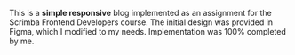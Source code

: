 This is a **simple responsive** blog implemented as an assignment for the Scrimba Frontend Developers course. The initial design was provided in Figma, which I modified to my needs. Implementation was 100% completed by me.
